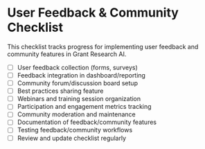 # User Feedback & Community Checklist

This checklist tracks progress for implementing user feedback and community features in Grant Research AI.

-   [ ] User feedback collection (forms, surveys)
-   [ ] Feedback integration in dashboard/reporting
-   [ ] Community forum/discussion board setup
-   [ ] Best practices sharing feature
-   [ ] Webinars and training session organization
-   [ ] Participation and engagement metrics tracking
-   [ ] Community moderation and maintenance
-   [ ] Documentation of feedback/community features
-   [ ] Testing feedback/community workflows
-   [ ] Review and update checklist regularly
